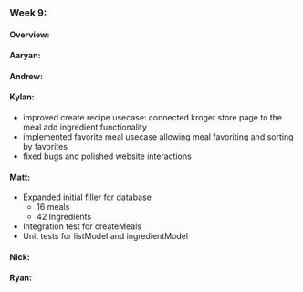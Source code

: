 ### Week 9:
#### Overview:

#### Aaryan:

#### Andrew:

#### Kylan:
- improved create recipe usecase: connected kroger store page to the meal add ingredient functionality
- implemented favorite meal usecase allowing meal favoriting and sorting by favorites
- fixed bugs and polished website interactions

#### Matt:
- Expanded initial filler for database
  + 16 meals
  + 42 Ingredients
- Integration test for createMeals
- Unit tests for listModel and ingredientModel

#### Nick:


#### Ryan:
